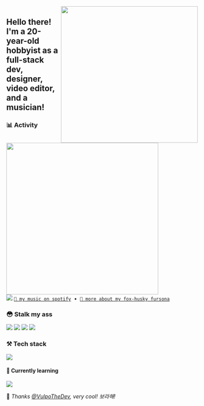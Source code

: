 <!-- Feel free to fork or copy me profile README, I don't mind! -->
<img align="right" width="360" src="https://raw.githubusercontent.com/skepfusky/skepfusky/master/comm_for_davey_g2-min.png">
<h2 align="left">Hello there! I'm a 20-year-old hobbyist as a full-stack dev, designer, video editor, and a musician!</h2>

###  📊 Activity

<a href="https://github.com/anuraghazra/github-readme-stats">
  <img width="400" src="https://github-readme-stats.vercel.app/api/top-langs/?username=skepfusky&layout=compact&theme=tokyonight&langs_count=10&hide_border=true&include_all_commits=true&card_width=320">
</a>
<br>
<img src="https://spotify-recently-played-readme.vercel.app/api?user=jgvyje30t89zw4r2xy66j4u63&count=5&unique=true">
<a href="https://open.spotify.com/artist/3fouosCOFa1ykd6j9DZkWl"><code>🎵 my music on spotify</code></a>
&nbsp;&bull;&nbsp;
<a href="https://skepfusky.xyz/fursona"><code>🦊 more about my fox-husky fursona</code></a>

### 😳 Stalk my ass

[![](https://img.shields.io/badge/skepfusky97-%23ff0000?style=for-the-badge&logo=youtube)](https://youtube.com/skepfusky97)
[![](https://img.shields.io/badge/codefusky-%23ff0000?style=for-the-badge&logo=youtube)](https://www.youtube.com/channel/UCyATIf6yANiY5mewNjAfKvw)
[![](https://img.shields.io/badge/%40skepfuskyjs-%231DA1F2?style=for-the-badge&logoColor=white&logo=twitter)](https://twitter.com/skepfuskyjs)
[![](https://img.shields.io/badge/skepfusky%239673-%237289da?style=for-the-badge&logoColor=white&logo=discord)](https://youtu.be/ErUsk2Mm-8g)

### ⚒️ Tech stack
![](https://skillicons.dev/icons?i=js,ts,py,tailwind,sass,vue,react,svelte,flask,fastapi,docker)

#### 🧠 Currently learning
![](https://skillicons.dev/icons?i=go,redis,postgres)

💜 *Thanks [@VulpoTheDev](https://github.com/VulpoTheDev), very cool! 보라해!*
